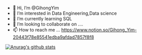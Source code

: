 - 👋 Hi, I’m @GihongYim
- 👀 I’m interested in Data Engineering,Data science
- 🌱 I’m currently learning SQL
- 💞️ I’m looking to collaborate on ....
- 📫 How to reach me ... https://www.notion.so/Gihong_Yim-20443f78e85541edba9afdad7857f8f8

<!---
GihongYim/GihongYim is a ✨ special ✨ repository because its `README.md` (this file) appears on your GitHub profile.
You can click the Preview link to take a look at your changes.
--->
  [![Anurag's github stats](https://github-readme-stats.vercel.app/api?username=GihongYim)](https://github.com/anuraghazra/github-readme-stats)
